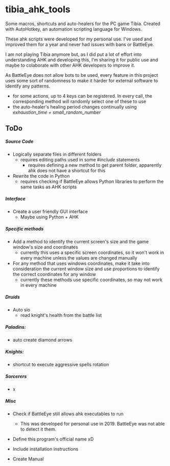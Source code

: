 # tibia\_ahk_tools
Some macros, shortcuts and auto-healers for the PC game Tibia. Created with AutoHotkey, an automation scripting language for Windows.

These ahk scripts were developed for my personal use. I've used and improved them for a year and never had issues with bans or BattleEye.

I am not playing Tibia anymore but, as I did put a lot of effort into understanding AHK and developing this, I'm sharing it for public use and maybe to colaborate with other AHK developers to improve it.

As BattleEye does not allow bots to be used, every feature in this project uses some sort of randomness to make it harder for external software to identify any patterns.

- for some actions, up to 4 keys can be registered. In every call, the corresponding method will randomly select one of these to use
- the auto-healer's healing period changes continually using *exhaustion_time + small\_random\_number*

## ToDo

##### Source Code 
- Logically separate files in different folders
	- requires editing paths used in some *#include* statements
		- requires defining a new method to get parent folder, apparently ahk does not have a shortcut for this
- Rewrite the code in Python
	- requires checking if BattleEye allows Python libraries to perform the same tasks as AHK scripts
	
##### Interface
- Create a user friendly GUI interface
	- Maybe using Python + AHK

##### Specific methods
- Add a method to identify the current screen's size and the game window's size and coordinates 
	- currently this uses a specific screen coordinates, so it won't work in every machine unless the values are changed manually
- For any method that uses windows coordinates, make it take into consideration the current window size and use proportions to identify the correct coordinates for any window
	- currently these methods use specific coordinates, so may not work in every machine

##### Druids
- Auto sio
	- read knight's health from the battle list

##### Paladins:
- auto create diamond arrows

##### Knights:
- shortcut to execute aggressive spells rotation

##### Sorcerers 
- x


##### Misc
- Check if BattleEye still allows ahk executables to run
	- This was developed for personal use in 2019. BattleEye was not able to detect it them.

- Define this program's official name xD

- Include installation instructions

- Create Manual
